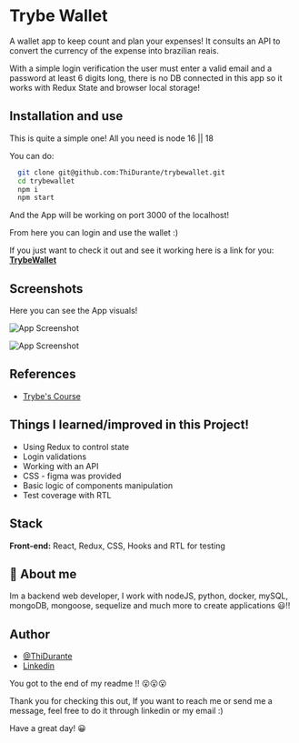 # Trybe Wallet

A wallet app to keep count and plan your expenses! It consults an API to convert the currency of the expense into brazilian reais.

With a simple login verification the user must enter a valid email and a password at least 6 digits long, there is no DB connected in this app so it works with Redux State and browser local storage!

## Installation and use

This is quite a simple one!
All you need is node 16 || 18

You can do:

```bash
  git clone git@github.com:ThiDurante/trybewallet.git
  cd trybewallet
  npm i
  npm start
```

And the App will be working on port 3000 of the localhost!

From here you can login and use the wallet :)

If you just want to check it out and see it working here is a link for you: **[TrybeWallet](https://trybewallet-thidurante.vercel.app/)**

## Screenshots

Here you can see the App visuals!

![App Screenshot](https://i.imgur.com/hv7vI7b.png)

![App Screenshot](https://i.imgur.com/spVYrV6.png)

## References

- [Trybe's Course](https://www.betrybe.com/)

## Things I learned/improved in this Project!

- Using Redux to control state
- Login validations
- Working with an API
- CSS - figma was provided
- Basic logic of components manipulation
- Test coverage with RTL

## Stack

**Front-end:** React, Redux, CSS, Hooks and RTL for testing

## 🚀 About me

Im a backend web developer, I work with nodeJS, python, docker, mySQL, mongoDB, mongoose, sequelize and much more to create applications 😃!!

## Author

- [@ThiDurante](https://www.github.com/ThiDurante)
- [Linkedin](https://www.linkedin.com/in/thidurante/)

You got to the end of my readme !! 😮😮😮

Thank you for checking this out, If you want to reach me or send me a message, feel free to do it through linkedin or my email :)

Have a great day! 😀

